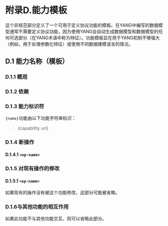 # 附录D.能力模板

这个非规范部分定义了一个可用于定义协议功能的模板。在YANG中编写的数据模型通常不需要定义协议功能，因为使用YANG会自动生成数据模型和数据模型的任何可选部分（在YANG术语中称为特征）。功能模板旨在用于YANG机制不够强大（例如，用于处理参数化特征）或使用不同数据建模语言的情况。

## D.1 能力名称（模板）

### D.1.1 概观

### D.1.2 依赖

### D.1.3 能力标识符

`{name}`功能由以下功能字符串标识：

> {capability uri}

### D.1.4 新操作

#### D.1.4.1 `<op-name>`

### D.1.5 对现有操作的修改

#### D.1.5.1 `<op-name>`

如果现有的操作没有被这个功能修改，这部分可能被省略。

### D.1.6与其他功能的相互作用

如果此功能不与其他功能交互，则可以省略此部分。
